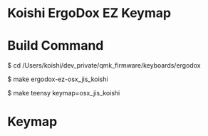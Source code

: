# Koishi ErgoDox EZ Keymap

# Build Command

$ cd /Users/koishi/dev_private/qmk_firmware/keyboards/ergodox

$ make ergodox-ez-osx_jis_koishi

$ make teensy keymap=osx_jis_koishi

# Keymap
